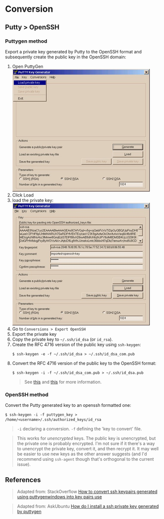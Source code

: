 # Conversion

## Putty > OpenSSH

### Puttygen method

Export a private key generated by Putty to the OpenSSH format and subsequently create the public key in the OpenSSH domain:

 1. Open PuttyGen
	![PuttyGen](assets/01-openssh.putty.jpg)
 1. Click Load
 3. load the private key:
 	![Loaded key](assets/02-openssh.putty.jpg)
 1. Go to `Conversions > Export OpenSSH`
 2. Export the private key
 1. Copy the private key to `~/.ssh/id_dsa` (or `id_rsa`).
 1. Create the RFC 4716 version of the public key using `ssh-keygen`:
 	```
	$ ssh-keygen -e -f ~/.ssh/id_dsa > ~/.ssh/id_dsa_com.pub
	```
 1. Convert the RFC 4716 version of the public key to the OpenSSH format:
 	```
	$ ssh-keygen -i -f ~/.ssh/id_dsa_com.pub > ~/.ssh/id_dsa.pub
	```
	> See [this][1] and [this][2] for more information.


### OpenSSH method

Convert the Putty generated key to an openssh formatted one:
```
$ ssh-keygen -i -f puttygen_key > /home/<username>/.ssh/authorized_keys/id_rsa
```

> `-i` declaring a conversion.
> `-f` defining the 'key to convert' file.

> This works for _unencrypted_ keys.  The public key is unencrypted, but the private one is probably encrypted.  I'm not sure if it there's a way to unencrypt the private key, convert it, and then recrypt it.  It may well be easier to use new keys as the other answer suggests (and I'd recommend using `ssh-agent` though that's orthogonal to the current issue).

<!-- ## OpenSSH > Putty -->


## References

> Adapted from: StackOverflow
> [How to convert ssh keypairs generated using puttygenwindows into key pairs use][3]

> Adapted from: AskUbuntu
> [How do I install a ssh private key generated by puttygen][4]

<!-- REFERENCES -->

[1]: http://linux-sxs.org/networking/openssh.putty.html
[2]: http://www.wellsi.com/sme/ssh/ssh.html
[3]:https://stackoverflow.com/questions/2224066/how-to-convert-ssh-keypairs-generated-using-puttygenwindows-into-key-pairs-use/2224204#2224204
[4]:https://askubuntu.com/questions/15378/how-do-i-install-a-ssh-private-key-generated-by-puttygen/15402#15402
